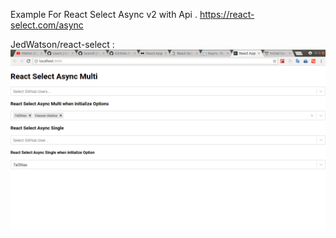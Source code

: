 Example For React Select Async v2 with Api .
https://react-select.com/async


JedWatson/react-select :
![Scheme](./src/Screenshot.png)